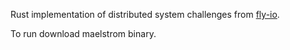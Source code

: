 
Rust implementation of distributed system challenges from [fly-io](https://fly.io/dist-sys/).

To run download maelstrom binary.

